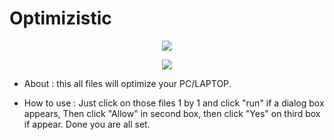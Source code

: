 # Optimizistic

<p align="center">
   <img src="https://imgs.search.brave.com/5eRJ2SANdJ8Uk9uzkFpN7hY1Lz3oFaYcLoZ9JzJbQOc/rs:fit:180:225:1/g:ce/aHR0cHM6Ly90c2U0/Lm1tLmJpbmcubmV0/L3RoP2lkPU9JUC5m/ZmNaal9SSEE1UzVH/Nm5LV1VkWTV3SGFI/YSZwaWQ9QXBp">
</p> 

<p align="center">
	<a href="https://objects.githubusercontent.com/github-production-release-asset-2e65be/502537728/a7b2c514-a00c-4198-8b1a-6d2f1a3c9680?X-Amz-Algorithm=AWS4-HMAC-SHA256&X-Amz-Credential=AKIAIWNJYAX4CSVEH53A%2F20220612%2Fus-east-1%2Fs3%2Faws4_request&X-Amz-Date=20220612T065759Z&X-Amz-Expires=300&X-Amz-Signature=44d604fe7027e64eead9e85a28541f4f41afcccb59173567ff6f2ea6476767e5&X-Amz-SignedHeaders=host&actor_id=95404140&key_id=0&repo_id=502537728&response-content-disposition=attachment%3B%20filename%3DOptimizistic.zip&response-content-type=application%2Foctet-stream" target="_blank">
		<img src="https://imgs.search.brave.com/ylfI-JagTFXtvkpz_c9H07IGMm8f1jRsvQADTRbiuqg/rs:fit:948:225:1/g:ce/aHR0cHM6Ly90c2U0/Lm1tLmJpbmcubmV0/L3RoP2lkPU9JUC5p/Q0E3UG43bS11OU5h/Yi13d3RyMjJRSGFE/dCZwaWQ9QXBp">
		<br>
		<img src=" ">
	</a>
</p>

* About  : this all files will optimize your PC/LAPTOP. 

* How to use : Just click on those files 1 by 1 and click "run" if a dialog box appears, Then click "Allow" in second box, then click "Yes" on third box if appear. Done you are all set.
